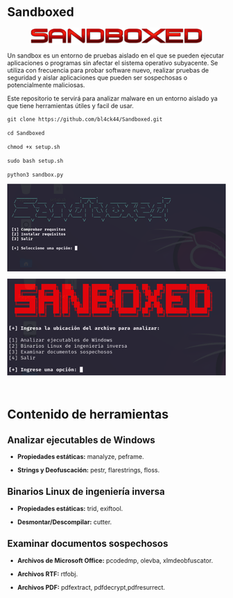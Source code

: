# Sandboxed

<p align="center">
<img src="Logotipo.png" width="400px">
</p>

Un sandbox es un entorno de pruebas aislado en el que se pueden ejecutar aplicaciones o programas sin afectar el sistema operativo subyacente. Se utiliza con frecuencia para probar software nuevo, realizar pruebas de seguridad y aislar aplicaciones que pueden ser sospechosas o potencialmente maliciosas.

Este repositorio te servirá para analizar malware en un entorno aislado ya que tiene herramientas útiles y facil de usar.

```
git clone https://github.com/bl4ck44/Sandboxed.git

cd Sandboxed

chmod +x setup.sh

sudo bash setup.sh

python3 sandbox.py
```

<p align="center">
<img src="Img/setup.png" width="670px">
</p>

<p align="center">
<img src="Img/sandbox.png" width="670px">
</p>

<br>

# Contenido de herramientas

## Analizar ejecutables de Windows
* **Propiedades estáticas:** manalyze, peframe.

* **Strings y Deofuscación:** pestr, flarestrings, floss.

## Binarios Linux de ingeniería inversa

* **Propiedades estáticas:** trid, exiftool.

* **Desmontar/Descompilar:** cutter.

## Examinar documentos sospechosos

* **Archivos de Microsoft Office:** pcodedmp, olevba, xlmdeobfuscator.

* **Archivos RTF:** rtfobj.

* **Archivos PDF:** pdfextract, pdfdecrypt,pdfresurrect.